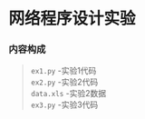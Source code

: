 # 网络程序设计实验
### 内容构成
> `ex1.py` -实验1代码  
> `ex2.py` -实验2代码  
> `data.xls` -实验2数据  
> `ex3.py` -实验3代码  
